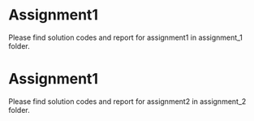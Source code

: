 # Assignment1
Please find solution codes and report for assignment1 in assignment_1 folder.

# Assignment1
Please find solution codes and report for assignment2 in assignment_2 folder.
